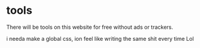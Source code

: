 # tools
 There will be tools on this website for free without ads or trackers.

i needa make a global css, ion feel like writing the same shit every time Lol

